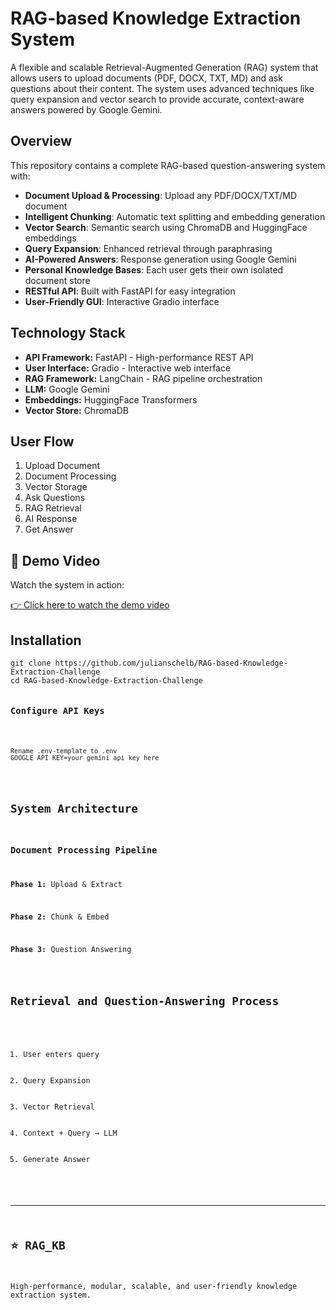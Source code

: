 <h1>RAG-based Knowledge Extraction System</h1>
<p>
A flexible and scalable Retrieval-Augmented Generation (RAG) system that allows users to upload documents (PDF, DOCX, TXT, MD) and ask questions about their content. The system uses advanced techniques like query expansion and vector search to provide accurate, context-aware answers powered by Google Gemini.
</p>

<h2>Overview</h2>
<p>This repository contains a complete RAG-based question-answering system with:</p>
<ul>
  <li><b>Document Upload & Processing</b>: Upload any PDF/DOCX/TXT/MD document</li>
  <li><b>Intelligent Chunking</b>: Automatic text splitting and embedding generation</li>
  <li><b>Vector Search</b>: Semantic search using ChromaDB and HuggingFace embeddings</li>
  <li><b>Query Expansion</b>: Enhanced retrieval through paraphrasing</li>
  <li><b>AI-Powered Answers</b>: Response generation using Google Gemini</li>
  <li><b>Personal Knowledge Bases</b>: Each user gets their own isolated document store</li>
  <li><b>RESTful API</b>: Built with FastAPI for easy integration</li>
  <li><b>User-Friendly GUI</b>: Interactive Gradio interface</li>
</ul>

<h2>Technology Stack</h2>
<ul>
  <li><b>API Framework:</b> FastAPI - High-performance REST API</li>
  <li><b>User Interface:</b> Gradio - Interactive web interface</li>
  <li><b>RAG Framework:</b> LangChain - RAG pipeline orchestration</li>
  <li><b>LLM:</b> Google Gemini</li>
  <li><b>Embeddings:</b> HuggingFace Transformers</li>
  <li><b>Vector Store:</b> ChromaDB</li>
</ul>

<h2>User Flow</h2>
<ol>
  <li>Upload Document</li>
  <li>Document Processing</li>
  <li>Vector Storage</li>
  <li>Ask Questions</li>
  <li>RAG Retrieval</li>
  <li>AI Response</li>
  <li>Get Answer</li>
</ol>

<h2>🎥 Demo Video</h2>
<p>Watch the system in action:</p>
<p><a href="https://drive.google.com/file/d/1Tzg4nhgU_Eg74ARPJRMVIxhjgJ9y7JPY/view" target="_blank">
👉 Click here to watch the demo video
</a></p>

<h2>Installation</h2>
<pre><code>git clone https://github.com/julianschelb/RAG-based-Knowledge-Extraction-Challenge
cd RAG-based-Knowledge-Extraction-Challenge

<h3>Configure API Keys</h3>
<pre><code>
Rename .env-template to .env
GOOGLE_API_KEY=your_gemini_api_key_here
</code></pre>

<h2>System Architecture</h2>
<h3>Document Processing Pipeline</h3>
<p><b>Phase 1:</b> Upload & Extract</p>
<p><b>Phase 2:</b> Chunk & Embed</p>
<p><b>Phase 3:</b> Question Answering</p>

<h2>Retrieval and Question-Answering Process</h2>
<ol>
  <li>User enters query</li>
  <li>Query Expansion</li>
  <li>Vector Retrieval</li>
  <li>Context + Query → LLM</li>
  <li>Generate Answer</li>
</ol>

<hr>
<h2>⭐ RAG_KB</h2>
<p>High-performance, modular, scalable, and user-friendly knowledge extraction system.</p>


